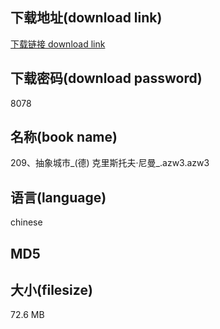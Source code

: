 ## 下载地址(download link)
[下载链接 download link](https://voluble-croquembouche-d321dc.netlify.app/?s=209%E3%80%81%E6%8A%BD%E8%B1%A1%E5%9F%8E%E5%B8%82_%28%E5%BE%B7%29+%E5%85%8B%E9%87%8C%E6%96%AF%E6%89%98%E5%A4%AB%C2%B7%E5%B0%BC%E6%9B%BC_.azw3)

## 下载密码(download password)
8078

## 名称(book name)
209、抽象城市_(德) 克里斯托夫·尼曼_.azw3.azw3

## 语言(language)
chinese

## MD5


## 大小(filesize)
72.6 MB
